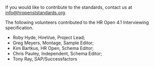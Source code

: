 If you would like to contribute to the standards, contact us at info@hropenststandards.org.

The following volunteers contributed to the HR Open 4.1 Interviewing specification.  
* Roby Hyde, HireVue, Project Lead; 
* Greg Meyers, Montage, Sample Editor;  
* Kim Bartkus, HR Open, Schema Editor;  
* Chris Pauley, Independent, Schema Editor;  
* Tony Ray, SAP/Successfactors  
